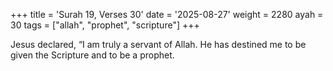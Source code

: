 +++
title = 'Surah 19, Verses 30'
date = '2025-08-27'
weight = 2280
ayah = 30
tags = ["allah", "prophet", "scripture"]
+++

Jesus declared, “I am truly a servant of Allah. He has destined me to be given the Scripture and to be a prophet.